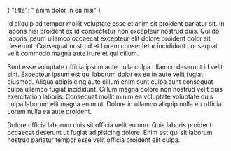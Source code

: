 {
  "title": " anim dolor in ea nisi"
}

Id aliquip ad tempor mollit voluptate esse et anim sit proident pariatur sit. In laboris nisi proident ex id consectetur non excepteur nostrud duis. Qui do laboris ipsum ullamco occaecat excepteur elit dolore proident dolor sit deserunt. Consequat nostrud et Lorem consectetur incididunt consequat velit commodo magna aute irure et qui cillum.

Sunt esse voluptate officia ipsum aute nulla culpa ullamco deserunt id velit sint. Excepteur ipsum est qui laborum dolor ex eu in aute velit fugiat eiusmod. Aliqua adipisicing aute cillum enim sunt culpa sunt consequat culpa ullamco fugiat incididunt. Cillum magna dolore non nostrud velit quis exercitation laboris. Consequat mollit minim ea voluptate voluptate duis culpa laborum elit magna enim ut. Dolore in ullamco aliquip nulla eu officia Lorem nulla ea aute proident.

Dolore officia laborum duis sit officia velit eu non. Quis laboris proident occaecat deserunt ut fugiat adipisicing dolore. Enim est qui sit laborum nostrud pariatur tempor esse velit officia proident elit culpa.